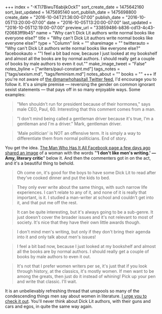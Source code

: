 +++
index = "-KTI7BiwuT6abijkOckT"
sort_create_date = 1475642160
sort_last_updated = 1475695140
sort_publish_date = 1475698800
create_date = "2016-10-04T21:36:00-07:00"
publish_date = "2016-10-05T13:20:00-07:00"
date = "2016-10-05T13:20:00-07:00"
last_updated = "2016-10-05T12:19:00-07:00"
preview_url = "33859486-b836-cd13-4c43-f20683ff9b45"
name = "Why can't Dick Lit authors write normal books like everyone else?"
title = "Why can't Dick Lit authors write normal books like everyone else?"
type = "Column"
link = ""
shareimage = ""
twitterauto = "Why can't Dick Lit authors write normal books like everyone else?"
facebookauto = "\"I feel a bit bad now, because I just looked at my bookshelf and almost all the books are by normal authors. I should really get a couple of books by male authors to even it out.\""
make_image_tweet = "False"
notes_byline = ["writers/paul-constant.md"]
tags_notes = ["tags/sexism.md", "tags/feminism.md"]
notes_about = ""
books = ""
+++
If you're not aware of [the @manwhohasitall Twitter feed](https://twitter.com/manwhohasitall), I'd encourage you to follow it. It's a simple premise — reversing the gender on common ignorant sexist statements — that pays off in so many enjoyable ways. Some examples:

<blockquote>"Men shouldn't run for president because of their hormones," says male CEO, Paul, 60. Interesting that this comment comes from a man.</blockquote>

<blockquote>"I don't mind being called a gentleman driver because it's true, I'm a gentleman and I'm a driver." Mark, gentleman driver.</blockquote>

<blockquote>'Male politician' is NOT an offensive term. It is simply a way to differentiate them from normal politicians. End of story.</blockquote>

You get the idea. [The Man Who Has It All Facebook page a few days ago shared an image](https://www.facebook.com/MANWHOHASITALL/photos/a.846983778753948.1073741829.845933925525600/1055459491239708/?type=3&theater) of a woman with the words "**'I don't like men's writing.' — Amy, literary critic**" below it. And then the commenters got in on the act, and it's a beautiful thing to behold.

<blockquote>Oh come on, it's good for the boys to have some Dick Lit to read after they've cooked dinner and put the kids to bed.</blockquote>

<blockquote>They only ever write about the same things, with such narrow life experiences. I can't relate to any of it, and none of it is really that important, is it. I studied a man-writer at school and couldn't get into it, and that put me off the rest.</blockquote>

<blockquote>It can be quite interesting, but it's always going to be a sub-genre. It just doesn't cover the broader issues and it's not relevant to most of society. It's nice that they have their own little awards though.</blockquote>

<blockquote>I don't mind men's writing, but only if they don't bring their agenda into it and only talk about men's issues!</blockquote>

<blockquote>I feel a bit bad now, because I just looked at my bookshelf and almost all the books are by normal authors. I should really get a couple of books by male authors to even it out.</blockquote>

<blockquote>It's not that I prefer women writers per se, it's just that if you look through history, at the classics, it's mostly women. If men want to be among the greats, then just do it instead of whining! Pick up your pen and write that classic. I'll wait.</blockquote>

It is an unbelievably refreshing thread that unspools so many of the condescending things men say about women in literature. [I urge you to check it out](https://www.facebook.com/MANWHOHASITALL/photos/a.846983778753948.1073741829.845933925525600/1055459491239708/?type=3&theater). You'll never think about Dick Lit authors, with their guns and cars and egos, in quite the same way again.
